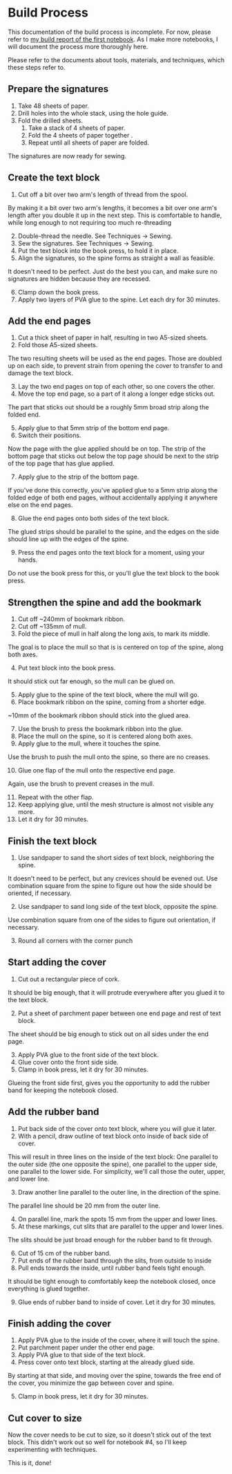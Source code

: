 # Build Process

This documentation of the build process is incomplete. For now, please refer to [my build report of the first notebook](https://hanno.braun-odw.eu/notes/notebook/). As I make more notebooks, I will document the process more thoroughly here.

Please refer to the documents about tools, materials, and techniques, which these steps refer to.


## Prepare the signatures

1. Take 48 sheets of paper.
2. Drill holes into the whole stack, using the hole guide.
3. Fold the drilled sheets.
   1. Take a stack of 4 sheets of paper.
   2. Fold the 4 sheets of paper together .
   3. Repeat until all sheets of paper are folded.

The signatures are now ready for sewing.


## Create the text block

1. Cut off a bit over two arm's length of thread from the spool.

By making it a bit over two arm's lengths, it becomes a bit over one arm's length after you double it up in the next step. This is comfortable to handle, while long enough to not requiring too much re-threading

2. Double-thread the needle. See Techniques -> Sewing.
3. Sew the signatures. See Techniques -> Sewing.
4. Put the text block into the book press, to hold it in place.
5. Align the signatures, so the spine forms as straight a wall as feasible.

It doesn't need to be perfect. Just do the best you can, and make sure no signatures are hidden because they are recessed.

6. Clamp down the book press.
7. Apply two layers of PVA glue to the spine. Let each dry for 30 minutes.


## Add the end pages

1. Cut a thick sheet of paper in half, resulting in two A5-sized sheets.
2. Fold those A5-sized sheets.

The two resulting sheets will be used as the end pages. Those are doubled up on each side, to prevent strain from opening the cover to transfer to and damage the text block.

3. Lay the two end pages on top of each other, so one covers the other.
4. Move the top end page, so a part of it along a longer edge sticks out.

The part that sticks out should be a roughly 5mm broad strip along the folded end.

5. Apply glue to that 5mm strip of the bottom end page.
6. Switch their positions.

Now the page with the glue applied should be on top. The strip of the bottom page that sticks out below the top page should be next to the strip of the top page that has glue applied.

7. Apply glue to the strip of the bottom page.

If you've done this correctly, you've applied glue to a 5mm strip along the folded edge of both end pages, without accidentally applying it anywhere else on the end pages.

8. Glue the end pages onto both sides of the text block.

The glued strips should be parallel to the spine, and the edges on the side should line up with the edges of the spine.

9. Press the end pages onto the text block for a moment, using your hands.

Do not use the book press for this, or you'll glue the text block to the book press.


## Strengthen the spine and add the bookmark

1. Cut off ~240mm of bookmark ribbon.
2. Cut off ~135mm of mull.
3. Fold the piece of mull in half along the long axis, to mark its middle.

The goal is to place the mull so that is is centered on top of the spine, along both axes.

4. Put text block into the book press.

It should stick out far enough, so the mull can be glued on.

5. Apply glue to the spine of the text block, where the mull will go.
6. Place bookmark ribbon on the spine, coming from a shorter edge.

~10mm of the bookmark ribbon should stick into the glued area.

7. Use the brush to press the bookmark ribbon into the glue.
8. Place the mull on the spine, so it is centered along both axes.
9. Apply glue to the mull, where it touches the spine.

Use the brush to push the mull onto the spine, so there are no creases.

10. Glue one flap of the mull onto the respective end page.

Again, use the brush to prevent creases in the mull.

11. Repeat with the other flap.
12. Keep applying glue, until the mesh structure is almost not visible any more.
13. Let it dry for 30 minutes.


## Finish the text block

1. Use sandpaper to sand the short sides of text block, neighboring the spine.

It doesn't need to be perfect, but any crevices should be evened out. Use combination square from the spine to figure out how the side should be oriented, if necessary.

2. Use sandpaper to sand long side of the text block, opposite the spine.

Use combination square from one of the sides to figure out orientation, if necessary.

3. Round all corners with the corner punch


## Start adding the cover

1. Cut out a rectangular piece of cork.

It should be big enough, that it will protrude everywhere after you glued it to the text block.

2. Put a sheet of parchment paper between one end page and rest of text block.

The sheet should be big enough to stick out on all sides under the end page.

3. Apply PVA glue to the front side of the text block.
4. Glue cover onto the front side side.
5. Clamp in book press, let it dry for 30 minutes.

Glueing the front side first, gives you the opportunity to add the rubber band for keeping the notebook closed.


## Add the rubber band

1. Put back side of the cover onto text block, where you will glue it later.
2. With a pencil, draw outline of text block onto inside of back side of cover.

This will result in three lines on the inside of the text block: One parallel to the outer side (the one opposite the spine), one parallel to the upper side, one parallel to the lower side. For simplicity, we'll call those the outer, upper, and lower line.

3. Draw another line parallel to the outer line, in the direction of the spine.

The parallel line should be 20 mm from the outer line.

4. On parallel line, mark the spots 15 mm from the upper and lower lines.
5. At these markings, cut slits that are parallel to the upper and lower lines.

The slits should be just broad enough for the rubber band to fit through.

6. Cut of 15 cm of the rubber band.
7. Put ends of the rubber band through the slits, from outside to inside
8. Pull ends towards the inside, until rubber band feels tight enough.

It should be tight enough to comfortably keep the notebook closed, once everything is glued together.

9. Glue ends of rubber band to inside of cover. Let it dry for 30 minutes.


## Finish adding the cover

1. Apply PVA glue to the inside of the cover, where it will touch the spine.
2. Put parchment paper under the other end page.
3. Apply PVA glue to that side of the text block.
4. Press cover onto text block, starting at the already glued side.

By starting at that side, and moving over the spine, towards the free end of the cover, you minimize the gap between cover and spine.

5. Clamp in book press, let it dry for 30 minutes.


## Cut cover to size

Now the cover needs to be cut to size, so it doesn't stick out of the text block. This didn't work out so well for notebook #4, so I'll keep experimenting with techniques.

This is it, done!
